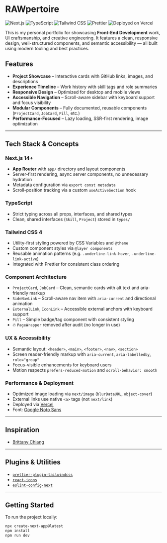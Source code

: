 # **RAWpertoire**

![Next.js](https://img.shields.io/badge/Next.js-14+-000?logo=next.js&logoColor=white)
![TypeScript](https://img.shields.io/badge/TypeScript-5+-3178c6?logo=typescript&logoColor=white)
![Tailwind CSS](https://img.shields.io/badge/TailwindCSS-4.0-38bdf8?logo=tailwindcss&logoColor=white)
![Prettier](https://img.shields.io/badge/Code%20Style-Prettier-f7b93e?logo=prettier&logoColor=white)
![Deployed on Vercel](https://img.shields.io/badge/Hosted%20on-Vercel-000?logo=vercel&logoColor=white)

<!-- [![Vercel](https://vercel-badge.vercel.app/api/RAWoiwode/rawpertoire)](https://vercel.com/RAWoiwode/rawpertoire) -->

This is my personal portfolio for showcasing **Front-End Development** work, UI craftsmanship, and creative engineering. It features a clean, responsive design, well-structured components, and semantic accessibility — all built using modern tooling and best practices.

## **Features**

- **Project Showcase** – Interactive cards with GitHub links, images, and descriptions
- **Experience Timeline** – Work history with skill tags and role summaries
- **Responsive Design** – Optimized for desktop and mobile views
- **Accessible Navigation** – Scroll-aware sidebar with keyboard support and focus visibility
- **Modular Components** – Fully documented, reusable components (`ProjectCard`, `JobCard`, `Pill`, etc.)
- **Performance-Focused** – Lazy loading, SSR-first rendering, image optimization

---

## **Tech Stack & Concepts**

### **Next.js 14+**

- **App Router** with `app/` directory and layout components
- Server-first rendering, async server components, no unnecessary hydration
- Metadata configuration via `export const metadata`
- Scroll-position tracking via a custom `useActiveSection` hook

### **TypeScript**

- Strict typing across all props, interfaces, and shared types
- Clean, shared interfaces (`Skill`, `Project`) stored in `types/`

### **Tailwind CSS 4**

- Utility-first styling powered by CSS Variables and `@theme`
- Custom component styles via `@layer components`
- Reusable animation patterns (e.g. `.underline-link-hover`, `.underline-link-active`)
- Integrated with Prettier for consistent class ordering

### **Component Architecture**

- `ProjectCard`, `JobCard` – Clean, semantic cards with alt text and aria-friendly markup
- `SideNavLink` – Scroll-aware nav item with `aria-current` and directional animation
- `ExternalLink`, `IconLink` – Accessible external anchors with keyboard support
- `Pill` – Simple badge/tag component with consistent styling
- 🔥 `PageWrapper` removed after audit (no longer in use)

### **UX & Accessibility**

- Semantic layout: `<header>`, `<main>`, `<footer>`, `<nav>`, `<section>`
- Screen reader-friendly markup with `aria-current`, `aria-labelledby`, `role="group"`
- Focus-visible enhancements for keyboard users
- Motion respects `prefers-reduced-motion` and `scroll-behavior: smooth`

### **Performance & Deployment**

- Optimized image loading via `next/image` (`blurDataURL`, `object-cover`)
- External links use native `<a>` tags (not `next/link`)
- Deployed via [Vercel](https://vercel.com)
- Font: [Google Noto Sans](https://fonts.google.com/specimen/Noto+Sans)

---

## **Inspiration**

- [Brittany Chiang](https://brittanychiang.com)

---

## **Plugins & Utilities**

- [`prettier-plugin-tailwindcss`](https://github.com/tailwindlabs/prettier-plugin-tailwindcss)
- [`react-icons`](https://react-icons.github.io/react-icons/)
- [`eslint-config-next`](https://nextjs.org/docs/app/building-your-application/configuring/eslint)

---

## **Getting Started**

To run the project locally:

```bash
npx create-next-app@latest
npm install
npm run dev
```
